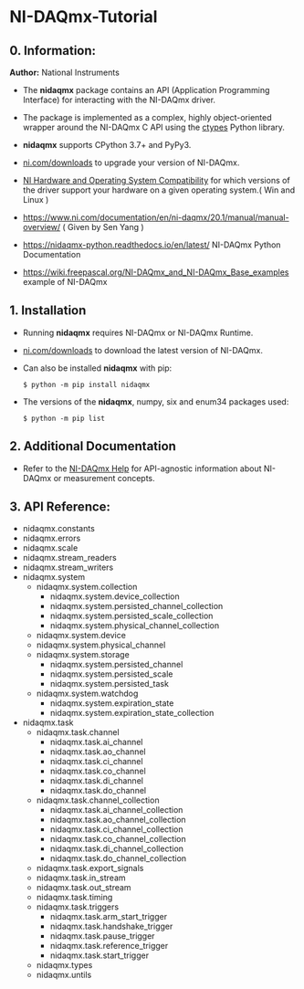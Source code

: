 # NI-DAQmx-Tutorial

## 0. Information: 

**Author:** National Instruments

* The **nidaqmx** package contains an API (Application Programming Interface) for interacting with the NI-DAQmx driver.

* The package is implemented as a complex, highly object-oriented wrapper around the NI-DAQmx C API using the [ctypes](https://docs.python.org/2/library/ctypes.html) Python library.
* **nidaqmx** supports CPython 3.7+ and PyPy3.

* [ni.com/downloads](http://www.ni.com/downloads/) to upgrade your version of NI-DAQmx.

* [NI Hardware and Operating System Compatibility](https://www.ni.com/r/hw-support) for which versions of the driver support your hardware on a given operating system.( Win and Linux )
* https://www.ni.com/documentation/en/ni-daqmx/20.1/manual/manual-overview/ ( Given by Sen Yang )

* https://nidaqmx-python.readthedocs.io/en/latest/ NI-DAQmx Python Documentation

* https://wiki.freepascal.org/NI-DAQmx_and_NI-DAQmx_Base_examples example of NI-DAQmx

## 1. Installation

* Running **nidaqmx** requires NI-DAQmx or NI-DAQmx Runtime.

* [ni.com/downloads](http://www.ni.com/downloads/) to download the latest version of NI-DAQmx.

* Can also be installed **nidaqmx** with pip:

  ````
  $ python -m pip install nidaqmx
  ````

* The versions of the **nidaqmx**, numpy, six and enum34 packages used:

  ````
  $ python -m pip list
  ````

## 2. Additional Documentation 

* Refer to the [NI-DAQmx Help](http://digital.ni.com/express.nsf/bycode/exagg4) for API-agnostic information about NI-DAQmx or measurement concepts.



## 3. **API Reference:**

* nidaqmx.constants
* nidaqmx.errors
* nidaqmx.scale
* nidaqmx.stream_readers
* nidaqmx.stream_writers
* nidaqmx.system
  * nidaqmx.system.collection
    * nidaqmx.system.device_collection
    * nidaqmx.system.persisted_channel_collection
    * nidaqmx.system.persisted_scale_collection
    * nidaqmx.system.physical_channel_collection
  * nidaqmx.system.device
  * nidaqmx.system.physical_channel
  * nidaqmx.system.storage
    * nidaqmx.system.persisted_channel
    * nidaqmx.system.persisted_scale
    * nidaqmx.system.persisted_task
  * nidaqmx.system.watchdog
    * nidaqmx.system.expiration_state
    * nidaqmx.system.expiration_state_collection
* nidaqmx.task
  * nidaqmx.task.channel
    * nidaqmx.task.ai_channel
    * nidaqmx.task.ao_channel
    * nidaqmx.task.ci_channel
    * nidaqmx.task.co_channel
    * nidaqmx.task.di_channel
    * nidaqmx.task.do_channel
  * nidaqmx.task.channel_collection
    * nidaqmx.task.ai_channel_collection
    * nidaqmx.task.ao_channel_collection
    * nidaqmx.task.ci_channel_collection
    * nidaqmx.task.co_channel_collection
    * nidaqmx.task.di_channel_collection
    * nidaqmx.task.do_channel_collection
  * nidaqmx.task.export_signals
  * nidaqmx.task.in_stream
  * nidaqmx.task.out_stream
  * nidaqmx.task.timing
  * nidaqmx.task.triggers
    * nidaqmx.task.arm_start_trigger
    * nidaqmx.task.handshake_trigger
    * nidaqmx.task.pause_trigger
    * nidaqmx.task.reference_trigger
    * nidaqmx.task.start_trigger
  * nidaqmx.types
  * nidaqmx.untils
